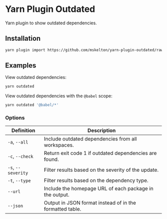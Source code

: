 # Yarn Plugin Outdated

Yarn plugin to show outdated dependencies.

## Installation

```sh
yarn plugin import https://github.com/mskelton/yarn-plugin-outdated/raw/v2.1.2/bundles/@yarnpkg/plugin-outdated.js
```

## Examples

View outdated dependencies:

```sh
yarn outdated
```

View outdated dependencies with the `@babel` scope:

```sh
yarn outdated '@babel/*'
```

### Options

| Definition         | Description                                              |
| ------------------ | -------------------------------------------------------- |
| `-a`, `--all`      | Include outdated dependencies from all workspaces.       |
| `-c`, `--check`    | Return exit code 1 if outdated dependencies are found.   |
| `-s`, `--severity` | Filter results based on the severity of the update.      |
| `-t`, `--type`     | Filter results based on the dependency type.             |
| `--url`            | Include the homepage URL of each package in the output.  |
| `--json`           | Output in JSON format instead of in the formatted table. |
